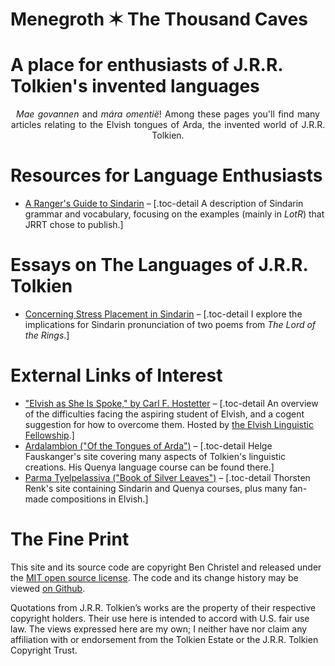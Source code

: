 <h1 class="site-title">Menegroth ✶ The Thousand Caves</h1>
<h1 class="subtitle">A place for enthusiasts of J.R.R. Tolkien's invented languages</h1>

<div style="text-align:center;word-spacing:0.1em;">
<em>Mae govannen</em> and <em>mára omentië</em>! Among these pages you'll find many articles relating to the Elvish tongues of Arda, the invented world of J.R.R. Tolkien.
</div>

# Resources for Language Enthusiasts

- [A Ranger's Guide to Sindarin](./sindarin.html) – [.toc-detail A description of Sindarin grammar and vocabulary, focusing on the examples (mainly in _LotR_) that JRRT chose to publish.]

# Essays on The Languages of J.R.R. Tolkien

<!--
- [Elvish Is Dead; Long Live Elvish!](./elvish-is-dead.html) – [.toc-detail A memoir of my experiences with Tolkien's languages, reflecting on why you can't (and can) and should (and shouldn't) learn Elvish.]
-->

- [Concerning Stress Placement in Sindarin](./stress-in-sindarin.html) – [.toc-detail I explore the implications for Sindarin pronun&shy;ciation of two poems from _The Lord of the Rings_.]

# External Links of Interest

- ["Elvish as She Is Spoke," by Carl F. Hostetter](http://www.elvish.org/articles/EASIS.pdf) – [.toc-detail An overview of the difficulties facing the aspiring student of Elvish, and a cogent suggestion for how to overcome them. Hosted by <a href="http://www.elvish.org/">the Elvish Linguistic Fellowship</a>.]
- [Ardalambion ("Of the Tongues of Arda")](http://folk.uib.no/hnohf/) – [.toc-detail Helge Fauskanger's site covering many aspects of Tolkien's linguistic creations. His Quenya language course can be found there.]
- [Parma Tyelpelassiva ("Book of Silver Leaves")](http://www.science-and-fiction.org/elvish/index.html) – [.toc-detail Thorsten Renk's site containing Sindarin and Quenya courses, plus many fan-made compositions in Elvish.]

# The Fine Print

<p class="fine-print">This site and its source code are copyright Ben Christel and released under the <a href="./LICENSE.html">MIT open source license</a>. The code and its change history may be viewed <a href="https://github.com/menegroth/menegroth.github.io">on Github</a>.</p>

<p class="fine-print">Quotations from J.R.R. Tolkien&rsquo;s works are the property of their respective copyright holders. Their use here is intended to accord with U.S. fair use law. The views expressed here are my own; I neither have nor claim any affiliation with or endorsement from the Tolkien Estate or the J.R.R. Tolkien Copyright Trust.</p>
